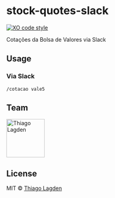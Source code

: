 # stock-quotes-slack

[![XO code style][xo-img]][xo]

[xo-img]:        https://img.shields.io/badge/code_style-XO-5ed9c7.svg
[xo]:            https://github.com/sindresorhus/xo


Cotações da Bolsa de Valores via Slack


## Usage

### Via Slack

`/cotacao vale5`


## Team

[<img src="https://avatars.githubusercontent.com/u/130963?s=390" alt="Thiago Lagden" width="100">](http://lagden.in)


## License

MIT © [Thiago Lagden](http://lagden.in)
